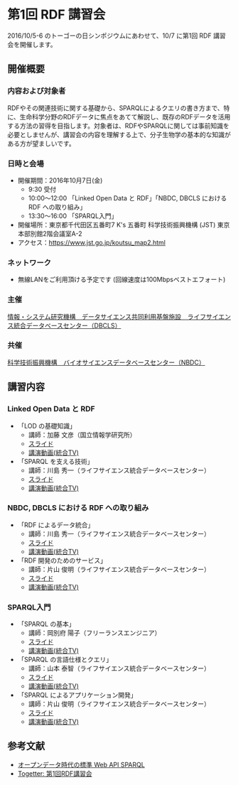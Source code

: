 # 第1回 RDF 講習会 

2016/10/5-6 のトーゴーの日シンポジウムにあわせて、10/7 に第1回 RDF 講習会を開催します。

## 開催概要 

### 内容および対象者

RDFやその関連技術に関する基礎から、SPARQLによるクエリの書き方まで、特に、生命科学分野のRDFデータに焦点をあてて解説し、既存のRDFデータを活用する方法の習得を目指します。対象者は、RDFやSPARQLに関しては事前知識を必要としませんが、講習会の内容を理解する上で、分子生物学の基本的な知識がある方が望ましいです。

### 日時と会場

* 開催期間：2016年10月7日(金)
    - 9:30 受付
    - 10:00〜12:00 「Linked Open Data と RDF」「NBDC, DBCLS における RDF への取り組み」
    - 13:30〜16:00 「SPARQL入門」
* 開催場所：東京都千代田区五番町7 K's 五番町 科学技術振興機構 (JST) 東京本部別館2階会議室A-2
* アクセス：https://www.jst.go.jp/koutsu_map2.html

### ネットワーク

* 無線LANをご利用頂ける予定です (回線速度は100Mbpsベストエフォート)

### 主催
[情報・システム研究機構　データサイエンス共同利用基盤施設　ライフサイエンス統合データベースセンター（DBCLS）](https://dbcls.jp/)
### 共催
[科学技術振興機構　バイオサイエンスデータベースセンター（NBDC）](https://biosciencedbc.jp)

## 講習内容

### Linked Open Data と RDF

* 「LOD の基礎知識」 
    - 講師：加藤 文彦（国立情報学研究所） 
    - [スライド](https://speakerdeck.com/fumi/introduction-to-lod)
    - [講演動画(統合TV)](https://togotv.dbcls.jp/20161008.html)
* 「SPARQL を支える技術」
    - 講師：川島 秀一（ライフサイエンス統合データベースセンター）
    - [スライド](http://wiki.lifesciencedb.jp/mw/images/1/1a/RDF-lecture-01_20161007.pdf)
    - [講演動画(統合TV)](https://togotv.dbcls.jp/20161009.html)

### NBDC, DBCLS における RDF への取り組み

* 「RDF によるデータ統合」 
    - 講師：川島 秀一（ライフサイエンス統合データベースセンター）
    - [スライド](http://wiki.lifesciencedb.jp/mw/images/e/eb/RDF-lecture-01-skwsm2_20161007.pdf)
    - [講演動画(統合TV)](https://togotv.dbcls.jp/20161010.html)
* 「RDF 開発のためのサービス」
    - 講師：片山 俊明（ライフサイエンス統合データベースセンター）
    - [スライド](http://tinyurl.com/20161007-rdf-serv)
    - [講演動画(統合TV)](https://togotv.dbcls.jp/20161011.html)


### SPARQL入門

* 「SPARQL の基本」 
    - 講師：岡別府 陽子（フリーランスエンジニア）
    - [スライド](https://dx.doi.org/10.6084/m9.figshare.4003299.v1)
    - [講演動画(統合TV)](https://togotv.dbcls.jp/20161012.html)
* 「SPARQL の言語仕様とクエリ」
    - 講師：山本 泰智（ライフサイエンス統合データベースセンター）
    - [スライド](https://dx.doi.org/10.6084/m9.figshare.3993804)
    - [講演動画(統合TV)](https://togotv.dbcls.jp/20161013.html)
* 「SPARQL によるアプリケーション開発」
    - 講師：片山 俊明（ライフサイエンス統合データベースセンター）
    - [スライド](http://tinyurl.com/20161007-rdf-app)
    - [講演動画(統合TV)](https://togotv.dbcls.jp/20161014.html)

## 参考文献

* [オープンデータ時代の標準 Web API SPARQL](http://sparqlbook.jp/)
* [Togetter: 第1回RDF講習会](http://togetter.com/li/1034066 )
